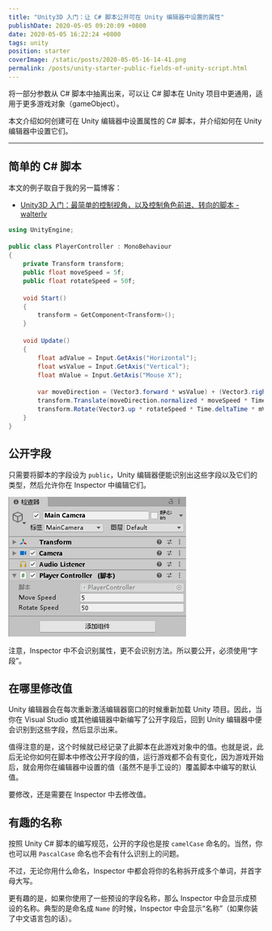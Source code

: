 ```yaml
---
title: "Unity3D 入门：让 C# 脚本公开可在 Unity 编辑器中设置的属性"
publishDate: 2020-05-05 09:20:09 +0800
date: 2020-05-05 16:22:24 +0800
tags: unity
position: starter
coverImage: /static/posts/2020-05-05-16-14-41.png
permalink: /posts/unity-starter-public-fields-of-unity-script.html
---
```


将一部分参数从 C# 脚本中抽离出来，可以让 C# 脚本在 Unity 项目中更通用，适用于更多游戏对象（gameObject）。

本文介绍如何创建可在 Unity 编辑器中设置属性的 C# 脚本，并介绍如何在 Unity 编辑器中设置它们。

---

<div id="toc"></div>

## 简单的 C# 脚本

本文的例子取自于我的另一篇博客：

- [Unity3D 入门：最简单的控制视角，以及控制角色前进、转向的脚本 - walterlv](/post/unity-starter-handle-base-player-input-for-movement.html)

```csharp
using UnityEngine;

public class PlayerController : MonoBehaviour
{
    private Transform transform;
    public float moveSpeed = 5f;
    public float rotateSpeed = 50f;

    void Start()
    {
        transform = GetComponent<Transform>();
    }

    void Update()
    {
        float adValue = Input.GetAxis("Horizontal");
        float wsValue = Input.GetAxis("Vertical");
        float mValue = Input.GetAxis("Mouse X");

        var moveDirection = (Vector3.forward * wsValue) + (Vector3.right * adValue);
        transform.Translate(moveDirection.normalized * moveSpeed * Time.deltaTime, Space.Self);
        transform.Rotate(Vector3.up * rotateSpeed * Time.deltaTime * mValue);
    }
}
```

## 公开字段

只需要将脚本的字段设为 `public`，Unity 编辑器便能识别出这些字段以及它们的类型，然后允许你在 Inspector 中编辑它们。

![在 Inspector 中设置公开字段的值](/static/posts/2020-05-05-16-14-41.png)

注意，Inspector 中不会识别属性，更不会识别方法。所以要公开，必须使用“字段”。

## 在哪里修改值

Unity 编辑器会在每次重新激活编辑器窗口的时候重新加载 Unity 项目。因此，当你在 Visual Studio 或其他编辑器中新编写了公开字段后，回到 Unity 编辑器中便会识别到这些字段，然后显示出来。

值得注意的是，这个时候就已经记录了此脚本在此游戏对象中的值。也就是说，此后无论你如何在脚本中修改公开字段的值，运行游戏都不会有变化，因为游戏开始后，就会用你在编辑器中设置的值（虽然不是手工设的）覆盖脚本中编写的默认值。

要修改，还是需要在 Inspector 中去修改值。

## 有趣的名称

按照 Unity C# 脚本的编写规范，公开的字段也是按 `camelCase` 命名的。当然，你也可以用 `PascalCase` 命名也不会有什么识别上的问题。

不过，无论你用什么命名，Inspector 中都会将你的名称拆开成多个单词，并首字母大写。

更有趣的是，如果你使用了一些预设的字段名称，那么 Inspector 中会显示成预设的名称。典型的是命名成 `Name` 的时候，Inspector 中会显示“名称”（如果你装了中文语言包的话）。


